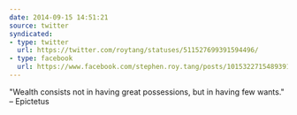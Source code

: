 ```yaml
---
date: 2014-09-15 14:51:21
source: twitter
syndicated:
- type: twitter
  url: https://twitter.com/roytang/statuses/511527699391594496/
- type: facebook
  url: https://www.facebook.com/stephen.roy.tang/posts/10153227154893912
---
```


"Wealth consists not in having great possessions, but in having few wants." – Epictetus